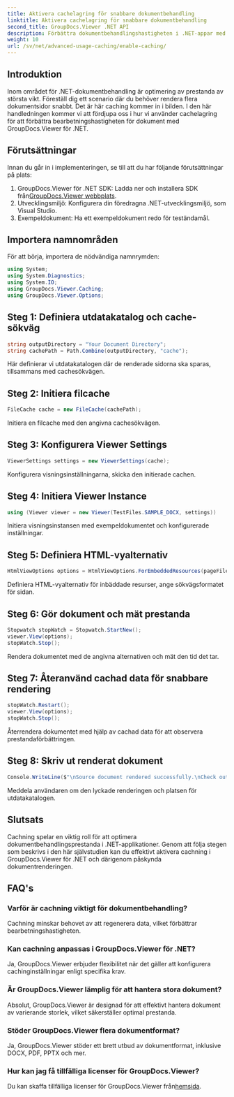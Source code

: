 ```yaml
---
title: Aktivera cachelagring för snabbare dokumentbehandling
linktitle: Aktivera cachelagring för snabbare dokumentbehandling
second_title: GroupDocs.Viewer .NET API
description: Förbättra dokumentbehandlingshastigheten i .NET-appar med GroupDocs.Viewer genom att utnyttja cachelagring. Optimera prestanda utan ansträngning.
weight: 10
url: /sv/net/advanced-usage-caching/enable-caching/
---
```

## Introduktion
Inom området för .NET-dokumentbehandling är optimering av prestanda av största vikt. Föreställ dig ett scenario där du behöver rendera flera dokumentsidor snabbt. Det är här caching kommer in i bilden. I den här handledningen kommer vi att fördjupa oss i hur vi använder cachelagring för att förbättra bearbetningshastigheten för dokument med GroupDocs.Viewer för .NET.
## Förutsättningar
Innan du går in i implementeringen, se till att du har följande förutsättningar på plats:
1.  GroupDocs.Viewer för .NET SDK: Ladda ner och installera SDK från[GroupDocs.Viewer webbplats](https://releases.groupdocs.com/viewer/net/).
2. Utvecklingsmiljö: Konfigurera din föredragna .NET-utvecklingsmiljö, som Visual Studio.
3. Exempeldokument: Ha ett exempeldokument redo för teständamål.

## Importera namnområden
För att börja, importera de nödvändiga namnrymden:
```csharp
using System;
using System.Diagnostics;
using System.IO;
using GroupDocs.Viewer.Caching;
using GroupDocs.Viewer.Options;
```

## Steg 1: Definiera utdatakatalog och cache-sökväg
```csharp
string outputDirectory = "Your Document Directory";
string cachePath = Path.Combine(outputDirectory, "cache");
```
Här definierar vi utdatakatalogen där de renderade sidorna ska sparas, tillsammans med cachesökvägen.
## Steg 2: Initiera filcache
```csharp
FileCache cache = new FileCache(cachePath);
```
Initiera en filcache med den angivna cachesökvägen.
## Steg 3: Konfigurera Viewer Settings
```csharp
ViewerSettings settings = new ViewerSettings(cache);
```
Konfigurera visningsinställningarna, skicka den initierade cachen.
## Steg 4: Initiera Viewer Instance
```csharp
using (Viewer viewer = new Viewer(TestFiles.SAMPLE_DOCX, settings))
```
Initiera visningsinstansen med exempeldokumentet och konfigurerade inställningar.
## Steg 5: Definiera HTML-vyalternativ
```csharp
HtmlViewOptions options = HtmlViewOptions.ForEmbeddedResources(pageFilePathFormat);
```
Definiera HTML-vyalternativ för inbäddade resurser, ange sökvägsformatet för sidan.
## Steg 6: Gör dokument och mät prestanda
```csharp
Stopwatch stopWatch = Stopwatch.StartNew();
viewer.View(options);
stopWatch.Stop();
```
Rendera dokumentet med de angivna alternativen och mät den tid det tar.
## Steg 7: Återanvänd cachad data för snabbare rendering
```csharp
stopWatch.Restart();
viewer.View(options);
stopWatch.Stop();
```
Återrendera dokumentet med hjälp av cachad data för att observera prestandaförbättringen.
## Steg 8: Skriv ut renderat dokument
```csharp
Console.WriteLine($"\nSource document rendered successfully.\nCheck output in {outputDirectory}.");
```
Meddela användaren om den lyckade renderingen och platsen för utdatakatalogen.

## Slutsats
Cachning spelar en viktig roll för att optimera dokumentbehandlingsprestanda i .NET-applikationer. Genom att följa stegen som beskrivs i den här självstudien kan du effektivt aktivera cachning i GroupDocs.Viewer för .NET och därigenom påskynda dokumentrenderingen.
## FAQ's
### Varför är cachning viktigt för dokumentbehandling?
Cachning minskar behovet av att regenerera data, vilket förbättrar bearbetningshastigheten.
### Kan cachning anpassas i GroupDocs.Viewer för .NET?
Ja, GroupDocs.Viewer erbjuder flexibilitet när det gäller att konfigurera cachinginställningar enligt specifika krav.
### Är GroupDocs.Viewer lämplig för att hantera stora dokument?
Absolut, GroupDocs.Viewer är designad för att effektivt hantera dokument av varierande storlek, vilket säkerställer optimal prestanda.
### Stöder GroupDocs.Viewer flera dokumentformat?
Ja, GroupDocs.Viewer stöder ett brett utbud av dokumentformat, inklusive DOCX, PDF, PPTX och mer.
### Hur kan jag få tillfälliga licenser för GroupDocs.Viewer?
 Du kan skaffa tillfälliga licenser för GroupDocs.Viewer från[hemsida](https://purchase.groupdocs.com/temporary-license/).